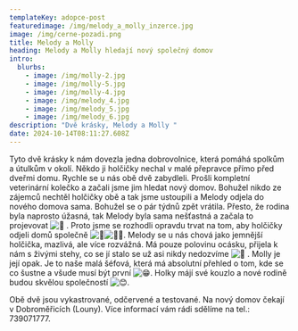 ```yaml
---
templateKey: adopce-post
featuredimage: /img/melody_a_molly_inzerce.jpg
image: /img/cerne-pozadi.png
title: Melody a Molly
heading: Melody a Molly hledají nový společný domov
intro:
  blurbs:
    - image: /img/molly-2.jpg
    - image: /img/molly-5.jpg
    - image: /img/molly-4.jpg
    - image: /img/melody_4.jpg
    - image: /img/melody_5.jpg
    - image: /img/melody_6.jpg
description: "Dvě krásky, Melody a Molly "
date: 2024-10-14T08:11:27.608Z
---
```

Tyto dvě krásky k nám dovezla jedna dobrovolnice, která pomáhá spolkům a útulkům v okolí. Někdo ji holčičky nechal v malé přepravce přímo před dveřmi domu. Rychle se u nás obě dvě zabydleli. Prošli kompletní veterinární kolečko a začali jsme jim hledat nový domov. Bohužel nikdo ze zájemců nechtěl holčičky obě a tak jsme ustoupili a Melody odjela do nového domova sama. Bohužel se o pár týdnů zpět vrátila. Přesto, že rodina byla naprosto úžasná, tak Melody byla sama nešťastná a začala to projevovat ![🙁](https://static.xx.fbcdn.net/images/emoji.php/v9/tcb/1/16/1f641.png) . Proto jsme se rozhodli opravdu trvat na tom, aby holčičky odjeli domů společně ![🩷](https://static.xx.fbcdn.net/images/emoji.php/v9/t99/1/16/1fa77.png)![🙏🏻](https://static.xx.fbcdn.net/images/emoji.php/v9/tfb/1/16/1f64f_1f3fb.png). Melody se u nás chová jako jemnější holčička, mazlivá, ale více rozvážná. Má pouze polovinu ocásku, přijela k nám s živými stehy, co se jí stalo se už asi nikdy nedozvíme ![🙁](https://static.xx.fbcdn.net/images/emoji.php/v9/tcb/1/16/1f641.png) . Molly je její opak. Je to naše malá šéfová, která má absolutní přehled o tom, kde se co šustne a všude musí být první ![😁](https://static.xx.fbcdn.net/images/emoji.php/v9/t4f/1/16/1f601.png). Holky májí své kouzlo a nové rodině budou skvělou společností ![😊](https://static.xx.fbcdn.net/images/emoji.php/v9/t7f/1/16/1f60a.png). 

Obě dvě jsou vykastrované, odčervené a testované. Na nový domov čekají v Dobroměřicích (Louny). Více informací vám rádi sdělíme na tel.: 739071777.